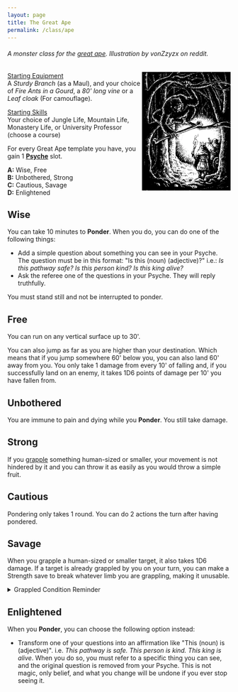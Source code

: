 ```yaml
---
layout: page
title: The Great Ape
permalink: /class/ape
---
```


###### A monster class for the [great ape](/monsters/ape-giant). Illustration by vonZzyzx on reddit.

<img align="right" width=200px  src="/images/0050_ape_creditvonZzyzx.webp">

<ins>Starting Equipment</ins><br>
A _Sturdy Branch_ (as a Maul), and your choice of _Fire Ants in a Gourd_, a _80' long vine_ or a _Leaf cloak_ (For camouflage). 

<ins>Starting Skills</ins><br>
Your choice of Jungle Life, Mountain Life, Monastery Life, or University Professor (choose a course)

For every Great Ape template you have, you gain 1 **[Psyche](/2020/11/09/base-rules/)** slot.

**A:** Wise, Free<br>
**B:** Unbothered, Strong<br>
**C:** Cautious, Savage<br>
**D:** Enlightened<br>

## Wise
You can take 10 minutes to **Ponder**. When you do, you can do one of the following things:

- Add a simple question about something you can see in your Psyche. The question must be in this format: "Is this (noun) (adjective)?" i.e.: _Is this pathway safe? Is this person kind? Is this king alive?_
- Ask the referee one of the questions in your Psyche. They will reply truthfully.

You must stand still and not be interrupted to ponder.

## Free
You can run on any vertical surface up to 30'.

You can also jump as far as you are higher than your destination. Which means that if you jump somewhere 60' below you, you can also land 60' away from you. You only take 1 damage from every 10' of falling and, if you successfully land on an enemy, it takes 1D6 points of damage per 10' you have fallen from.

## Unbothered
You are immune to pain and dying while you **Ponder**. You still take damage.

## Strong
If you [grapple](/2020/11/09/base-rules/) something human-sized or smaller, your movement is not hindered by it and you can throw it as easily as you would throw a simple fruit.

## Cautious
Pondering only takes 1 round. You can do 2 actions the turn after having pondered.

## Savage
When you grapple a human-sized or smaller target, it also takes 1D6 damage. If a target is already grappled by you on your turn, you can make a Strength save to break whatever limb you are grappling, making it unusable.

<details markdown="1">
<summary>Grappled Condition Reminder</summary>
You cannot move. Roll a D6: 1) your head/mouth/throat is stuck, you can’t breathe; 2) left leg; 3) right leg; 4) left arm; 5) right arm; 6) an item you wear or hold is stuck.
</details>

## Enlightened
When you **Ponder**, you can choose the following option instead:
- Transform one of your questions into an affirmation like "This (noun) is (adjective)". i.e. _This pathway is safe. This person is kind. This king is alive_. When you do so, you must refer to a specific thing you can see, and the original question is removed from your Psyche. This is not magic, only belief, and what you change will be undone if you ever stop seeing it.


